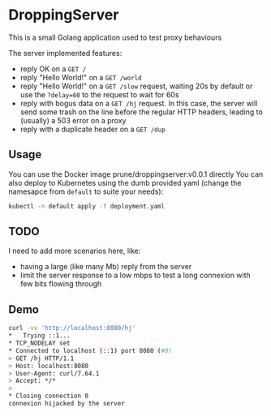 # DroppingServer

This is a small Golang application used to test proxy behaviours

The server implemented features:

- reply OK on a `GET /`
- reply "Hello World!" on a `GET /world`
- reply "Hello World!" on a `GET /slow` request, waiting 20s by default or use the `?delay=60` to the request to wait for 60s
- reply with bogus data on a `GET /hj` request. In this case, the server will send some trash on the line before the regular HTTP headers, leading to (usually) a 503 error on a proxy
- reply with a duplicate header on a `GET /dup`

## Usage

You can use the Docker image prune/droppingserver:v0.0.1 directly
You can also deploy to Kubernetes using the dumb provided yaml (change the namesapce from `default` to suite your needs):

```bash
kubectl -n default apply -f deployment.yaml
```

## TODO

I need to add more scenarios here, like:
- having a large (like many Mb) reply from the server
- limit the server response to a low mbps to test a long connexion with few bits flowing through

## Demo

```bash
curl -vv 'http://localhost:8080/hj'
*   Trying ::1...
* TCP_NODELAY set
* Connected to localhost (::1) port 8080 (#0)
> GET /hj HTTP/1.1
> Host: localhost:8080
> User-Agent: curl/7.64.1
> Accept: */*
> 
* Closing connection 0
connexion hijacked by the server
```

